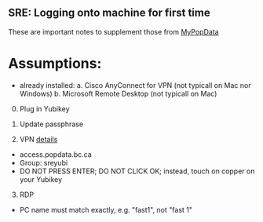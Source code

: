 

## SRE: Logging onto machine for first time

These are important notes to supplement those from [MyPopData](https://my.popdata.bc.ca/html/SRE/mac/connecting.html)

# Assumptions: 
- already installed: 
    a. Cisco AnyConnect for VPN (not typicall on Mac nor Windows)
    b. Microsoft Remote Desktop (not typicall on Mac)


0. Plug in Yubikey

1. Update passphrase

2. VPN [details](https://my.popdata.bc.ca/html/SRE/mac/connecting.html)

  - access.popdata.bc.ca
  - Group: sreyubi
  - DO NOT PRESS ENTER; DO NOT CLICK OK; instead, touch on copper on your Yubikey

3. RDP
  - PC name must match exactly, e.g. "fast1", not "fast 1"

 

